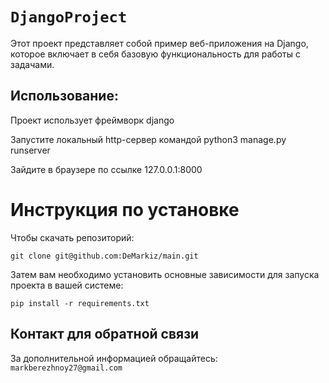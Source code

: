 # `DjangoProject`

Этот проект представляет собой пример веб-приложения на Django, которое включает в себя базовую функциональность для работы с задачами.

## Использование:
Проект использует фреймворк django

Запустите локальный http-сервер командой python3 manage.py runserver

Зайдите в браузере по ссылке 127.0.0.1:8000

# Инструкция по установке
Чтобы скачать репозиторий:

`git clone git@github.com:DeMarkiz/main.git`

Затем вам необходимо установить основные зависимости для запуска проекта в вашей системе:

```pip install -r requirements.txt```

## Контакт для обратной связи
За дополнительной информацией обращайтесь: `markberezhnoy27@gmail.com `